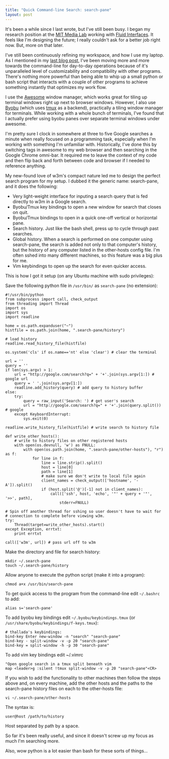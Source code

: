 ```yaml
---
title: "Quick Command-line Search: search-pane"
layout: post
---
```


It's been a while since I last wrote, but I've still been busy. I began my
research position at the [MIT Media Lab](http://media.mit.edu) working with
[Fluid Interfaces](http://fluid.media.mit.edu). It feels like I'm designing the
future; I really couldn't ask for a better job right now. But, more on that
later.

I've still been continuously refining my workspace, and how I use my laptop. As
I mentioned in my [last blog post](/blog/w3m-reddit), I've been moving more and more towards the
command-line for day-to-day operations because of it's unparalleled level of
customizability and compatibility with other programs. There's nothing more
powerful than being able to whip up a small python or bash script that interacts
with a couple of other programs to achieve something instantly that optimizes my
work flow.

I use the [Awesome](http://awesome.naquadah.org/) window manager, which works
great for tiling up terminal windows right up next to browser windows. However,
I also use [Byobu](http://byobu.co/) (which uses
[tmux](http://tmux.sourceforge.net) as a backend), practically a tiling window
manager for terminals. While working with a whole bunch of terminals, I've found
that I actually prefer using byobu panes over separate terminal windows under
awesome.

I'm pretty sure I clock in somewhere at three to five Google searches a minute
when really focused on a programming task, especially when I'm working with
something I'm unfamiliar with. Historically, I've done this by switching tags in
awesome to my web browser and then searching in the Google Chrome omni-bar. It
required me to leave the context of my code and then flip back and forth between
code and browser if I needed to reference anything.

My new-found love of w3m's compact nature led me to design the perfect search
program for my setup. I dubbed it the generic name: search-pane, and it does the
following:

* Very light-weight interface for inputing a search query that is fed directly
  to w3m in a Google search.
* Byobu/Tmux key bindings to open a new window for search that closes on quit.
* Byobu/Tmux bindings to open in a quick one-off vertical or horizontal pane.
* Search history. Just like the bash shell, press up to cycle through past
  searches.
* Global history. When a search is performed on one computer using search-pane,
  the search is added not only to that computer's history, but the history of
  any computer listed in the other-hosts config file. I'm often sshed into many
  different machines, so this feature was a big plus for me.
* Vim keybindings to open up the search for even quicker access.

This is how I got it setup (on any Ubuntu machine with sudo privileges):

Save the following python file in `/usr/bin/` as `search-pane` (no extension):

    #!/usr/bin/python
    from subprocess import call, check_output
    from threading import Thread
    import os
    import sys
    import readline

    home = os.path.expanduser("~")
    histfile = os.path.join(home, ".search-pane/history")

    # load history
    readline.read_history_file(histfile)

    os.system('cls' if os.name=='nt' else 'clear') # clear the terminal

    url = ''
    query = ''
    if len(sys.argv) > 1:
        url = "http://google.com/search?q=" + '+'.join(sys.argv[1:]) # google url
        query = ' '.join(sys.argv[1:])
        readline.add_history(query) # add query to history buffer
    else:
        try:
            query = raw_input('Search: ') # get user's search
            url = "http://google.com/search?q=" + '+'.join(query.split()) # google
        except KeyboardInterrupt:
            sys.exit(0)

    readline.write_history_file(histfile) # write search to history file

    def write_other_hosts():
        # write to history files on other registered hosts
        with open(os.devnull, 'w') as FNULL:
            with open(os.path.join(home, ".search-pane/other-hosts"), "r") as f:
                for line in f:
                    line = line.strip().split()
                    host = line[0]
                    path = line[1]
                    # make sure we don't write to local file again
                    client_names = check_output(['hostname', '-A']).split()
                    if (host.split('@')[-1] not in client_names):
                        call(['ssh', host, 'echo', '"' + query + '"', '>>', path],
                            stderr=FNULL)

    # Spin off another thread for sshing so user doesn't have to wait for
    # connection to complete before viewing w3m.
    try:
        Thread(target=write_other_hosts).start()
    except Exception, errtxt:
        print errtxt

    call(['w3m', url]) # pass url off to w3m

Make the directory and file for search history:

    mkdir ~/.search-pane
    touch ~/.search-pane/history

Allow anyone to execute the python script (make it into a program):

    chmod a+x /usr/bin/search-pane

To get quick access to the program from the command-line edit `~/.bashrc` to
add:

    alias s='search-pane'

To add byobu key bindings edit `~/.byobu/keybindings.tmux` (or `/usr/share/byobu/keybindings/f-keys.tmux`):

    # thallada's keybindings:
    bind-key Enter new-window -n "search" "search-pane"
    bind-key - split-window -v -p 20 "search-pane"
    bind-key = split-window -h -p 30 "search-pane"

To add vim key bindings edit ~/.vimrc

    "Open google search in a tmux split beneath vim
    map <leader>g :silent !tmux split-window -v -p 20 "search-pane"<CR>

If you wish to add the functionality to other machines then follow the steps
above and, on every machine, add the other hosts and the paths to the
search-pane history files on each to the other-hosts file:

    vi ~/.search-pane/other-hosts

The syntax is:

    user@host /path/to/history

Host separated by path by a space.

So far it's been really useful, and since it doesn't screw up my focus as much
I'm searching more.

Also, wow python is a lot easier than bash for these sorts of things...
